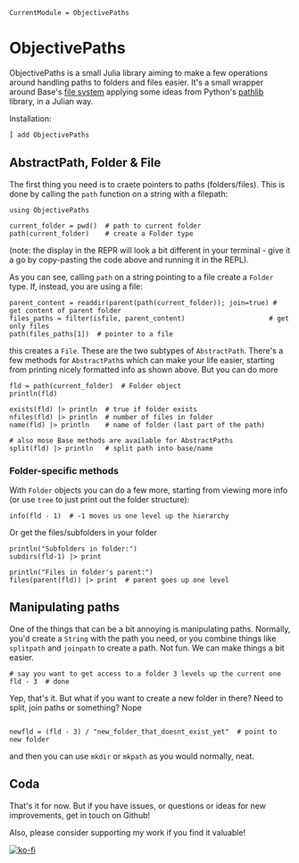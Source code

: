 ```@meta
CurrentModule = ObjectivePaths
```

# ObjectivePaths
ObjectivePaths is a small Julia library aiming to make a few operations around handling paths to folders and files easier. It's a small wrapper around Base's [file system](https://docs.julialang.org/en/v1/base/file/) applying some ideas from Python's [pathlib](https://docs.python.org/3/library/pathlib.html) library, in a Julian way.


Installation:
```Julia
] add ObjectivePaths
```


## AbstractPath, Folder & File
The first thing you need is to craete pointers to paths (folders/files). This is done by calling the `path` function on a string with a filepath:

``` @example op
using ObjectivePaths

current_folder = pwd()  # path to current folder
path(current_folder)    # create a Folder type
```

(note: the display in the REPR will look a bit different in your terminal - give it a go by copy-pasting the code above and running it in the REPL).

As you can see, calling `path` on a string pointing to a file create a `Folder` type. If, instead, you are using a file:


``` @example op
parent_content = readdir(parent(path(current_folder)); join=true) # get content of parent folder
files_paths = filter(isfile, parent_content)                     # get only files
path(files_paths[1])  # pointer to a file
```

this creates a `File`. These are the two subtypes of `AbstractPath`. There's a few methods for `AbstractPath`s which can make your life easier, starting from printing nicely formatted info as shown above. But you can do more

``` @example op
fld = path(current_folder)  # Folder object
println(fld)

exists(fld) |> println  # true if folder exists
nfiles(fld) |> println  # number of files in folder
name(fld) |> println    # name of folder (last part of the path)

# also mose Base methods are available for AbstractPaths
split(fld) |> println   # split path into base/name
```

### Folder-specific methods
With `Folder` objects you can do a few more, starting from viewing more info (or use `tree` to just print out the folder structure):

``` @example op
info(fld - 1)  # -1 moves us one level up the hierarchy
```

Or get the files/subfolders in your folder
``` @example op
println("Subfolders in folder:")
subdirs(fld-1) |> print
```

```@example op
println("Files in folder's parent:")
files(parent(fld)) |> print  # parent goes up one level
```


## Manipulating paths
One of the things that can be a bit annoying is manipulating paths. Normally, you'd create a `String` with the path you need, or you combine things like `splitpath` and `joinpath` to create a path. Not fun. 
We can make things a bit easier.

``` @example op
# say you want to get access to a folder 3 levels up the current one
fld - 3  # done
```

Yep, that's it.
But what if you want to create a new folder in there? Need to split, join paths or something? Nope
    
``` @example op

newfld = (fld - 3) / "new_folder_that_doesnt_exist_yet"  # point to new folder

```

and then you can use `mkdir` or `mkpath` as you would normally, neat.


## Coda
That's it for now. But if you have issues, or questions or ideas for new improvements, get in touch on Github!

Also, please consider supporting my work if you find it valuable!

[![ko-fi](https://ko-fi.com/img/githubbutton_sm.svg)](https://ko-fi.com/C0C5E36Z2)